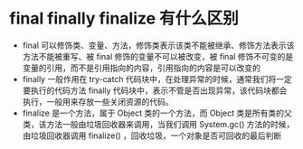 # final finally finalize 有什么区别

- final 可以修饰类、变量、方法，修饰类表示该类不能被继承、修饰方法表示该方法不能被重写、被 final 修饰的变量不可以被改变，被 final 修饰不可变的是变量的引用，而不是引用指向的内容，引用指向的内容是可以改变的
- finally 一般作用在 try-catch 代码块中，在处理异常的时候，通常我们将一定要执行的代码方法 finally 代码块中，表示不管是否出现异常，该代码块都会执行，一般用来存放一些关闭资源的代码。
- finalize 是一个方法，属于 Object 类的一个方法，而 Object 类是所有类的父类，该方法一般由垃圾回收器来调用，当我们调用 System.gc() 方法的时候，由垃圾回收器调用 finalize() ，回收垃圾，一个对象是否可回收的最后判断